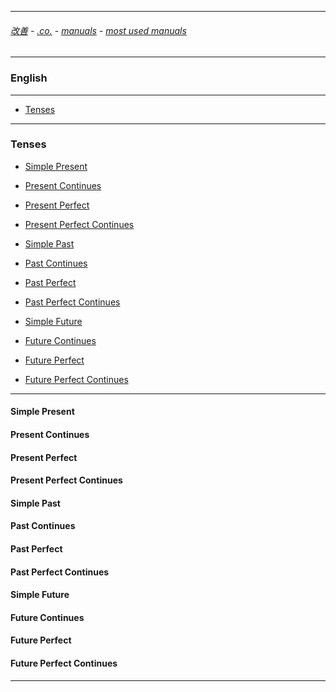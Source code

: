 
---

###### [改善](https://github.com/ttltrk/0C/blob/master/README.MD) - [.co.](https://github.com/ttltrk/PRG/blob/master/CODING.MD) - [manuals](https://github.com/ttltrk/PRG/blob/master/MAN.MD) - [most used manuals](https://github.com/ttltrk/PRG/blob/master/MUM.MD)

---

### English

---

* <a href='#tenses'>Tenses</a>

---

<h3 id='tenses'>Tenses</h3>

* <a href='#simplepresent'>Simple Present</a><br>
* <a href='#presentcontinues'>Present Continues</a><br>
* <a href='#presentperfect'>Present Perfect</a><br>
* <a href='#presentperfectcontinues'>Present Perfect Continues</a><br>

* <a href='#simplepast'>Simple Past</a><br>
* <a href='#pastcontinues'>Past Continues</a><br>
* <a href='#pastperfect'>Past Perfect</a><br>
* <a href='#pastperfectcontinues'>Past Perfect Continues</a><br>

* <a href='#simplefuture'>Simple Future</a><br>
* <a href='#futurecontinues'>Future Continues</a><br>
* <a href='#futureperfect'>Future Perfect</a><br>
* <a href='#futureperfectcontinues'>Future Perfect Continues</a><br>


---

<h4 id='simplepresent'>Simple Present</h4>
<h4 id='presentcontinues'>Present Continues</h4>
<h4 id='presentperfect'>Present Perfect</h4>
<h4 id='presentperfectcontinues'>Present Perfect Continues</h4>

<h4 id='simplepast'>Simple Past</h4>
<h4 id='pastcontinues'>Past Continues</h4>
<h4 id='pastperfect'>Past Perfect</h4>
<h4 id='pastperfectcontinues'>Past Perfect Continues</h4>

<h4 id='simplefuture'>Simple Future</h4>
<h4 id='futurecontinues'>Future Continues</h4>
<h4 id='futureperfect'>Future Perfect</h4>
<h4 id='futureperfectcontinues'>Future Perfect Continues</h4>

---
